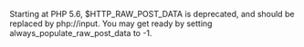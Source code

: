 Starting at PHP 5.6, $HTTP_RAW_POST_DATA is deprecated, and should be replaced by php://input. You may get ready by setting always_populate_raw_post_data to -1.

<?php

// PHP 5.5 and older
$postdata = $HTTP_RAW_POST_DATA;

// PHP 5.6 and more recent
$postdata = file_get_contents(php://input);

?>

